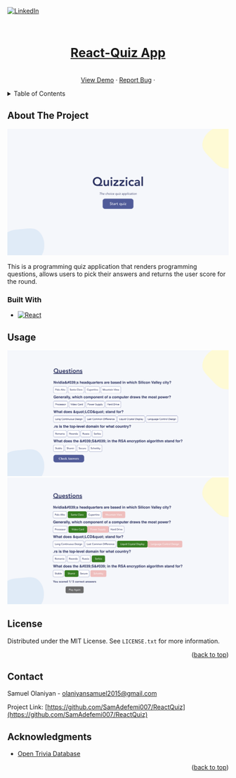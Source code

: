 <div id="top"></div>

[![LinkedIn][linkedin-shield]][linkedin-url]

<!-- PROJECT LOGO -->
<br />
<div align="center">
  <a href="https://github.com/SamAdefemi007/ReactQuiz">
    <h1>React-Quiz App</h1>
  </a>

  <p align="center">
    <br />
    <a href="https://react-quiz-kohl.vercel.app/">View Demo</a>
    ·
    <a href="https://github.com/SamAdefemi007/ReactQuiz/issues">Report Bug</a>
    ·

  </p>
</div>

<details>
  <summary>Table of Contents</summary>
  <ol>
    <li>
      <a href="#about-the-project">About The Project</a>
      <ul>
        <li><a href="#built-with">Built With</a></li>
      </ul>
    </li>
    <li><a href="#usage">Usage</a></li>
    <li><a href="#license">License</a></li>
    <li><a href="#contact">Contact</a></li>
    <li><a href="#acknowledgments">Acknowledgments</a></li>
  </ol>
</details>

<!-- ABOUT THE PROJECT -->

## About The Project

[![Product Name Screen Shot][product-screenshot]](https://react-quiz-kohl.vercel.app/)

This is a programming quiz application that renders programming questions, allows users to pick their answers and returns the user score for the round.

### Built With

- [![React][react.js]][react-url]

## Usage

[![First Page Screen Shot][question-screenshot]](https://react-quiz-kohl.vercel.app/)
[![Answer Page Screen Shot][answer-screenshot]](https://react-quiz-kohl.vercel.app/)

## License

Distributed under the MIT License. See `LICENSE.txt` for more information.

<p align="right">(<a href="#top">back to top</a>)</p>

<!-- CONTACT -->

## Contact

Samuel Olaniyan - olaniyansamuel2015@gmail.com

Project Link: [https://github.com/SamAdefemi007/ReactQuiz](https://github.com/SamAdefemi007/ReactQuiz)

<!-- ACKNOWLEDGMENTS -->

## Acknowledgments

- [Open Trivia Database](https://opentdb.com/api_config.php)

<p align="right">(<a href="#top">back to top</a>)</p>

<!-- MARKDOWN LINKS & IMAGES -->
<!-- https://www.markdownguide.org/basic-syntax/#reference-style-links -->

[linkedin-shield]: https://img.shields.io/badge/-LinkedIn-black.svg?style=for-the-badge&logo=linkedin&colorB=555
[linkedin-url]: https://www.linkedin.com/in/samuel-olaniyan/
[product-screenshot]: readmeImages/firstPage.png
[question-screenshot]: readmeImages/questionPage.png
[answer-screenshot]: readmeImages/answers.png
[css-url]: https://www.w3.org/Style/CSS/Overview.en.html
[react.js]: https://img.shields.io/badge/React-20232A?style=for-the-badge&logo=react&logoColor=61DAFB
[react-url]: https://reactjs.org/

